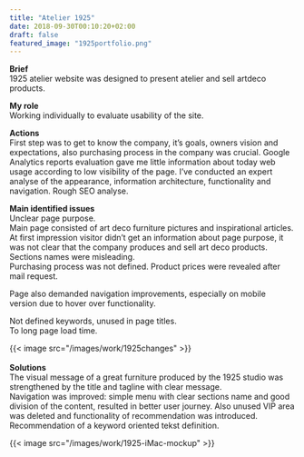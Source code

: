 ```yaml
---
title: "Atelier 1925"
date: 2018-09-30T00:10:20+02:00
draft: false
featured_image: "1925portfolio.png"
---
```


**Brief** <br>
1925 atelier website was designed to present atelier and sell artdeco products.<br>

**My role** <br>
Working individually to evaluate usability of the site.<br>

**Actions**<br>
First step was to get to know the company, it’s goals, owners vision and expectations, also purchasing process in the company was crucial.
 Google Analytics reports evaluation gave me little information about today web usage according to low visibility of the page.
I’ve conducted an expert analyse of the appearance, information architecture, functionality and navigation.
Rough SEO analyse.

**Main identified issues**<br>
Unclear page purpose.<br> 
Main page consisted of art deco furniture pictures and inspirational articles. At first impression visitor didn’t get an information about page purpose, it was not clear that the company produces and sell art deco products.<br>
Sections names were misleading.<br>
Purchasing process was not defined. Product prices were revealed after mail request.<br>

Page also demanded navigation improvements, especially on mobile version due to hover over functionality.<br>

Not defined keywords, unused in page titles.<br>
To long page load time.<br>

{{< image src="/images/work/1925changes" >}}<br>
<br>
**Solutions**<br>
The visual message of a great furniture produced by the 1925 studio was strengthened by the title and tagline with clear message. <br>
Navigation was improved: simple menu with clear sections name and good division of the content, resulted in better user journey. Also unused VIP area was deleted and functionality of recommendation was introduced.<br>
Recommendation of a keyword oriented tekst definition.<br>

{{< image src="/images/work/1925-iMac-mockup" >}}